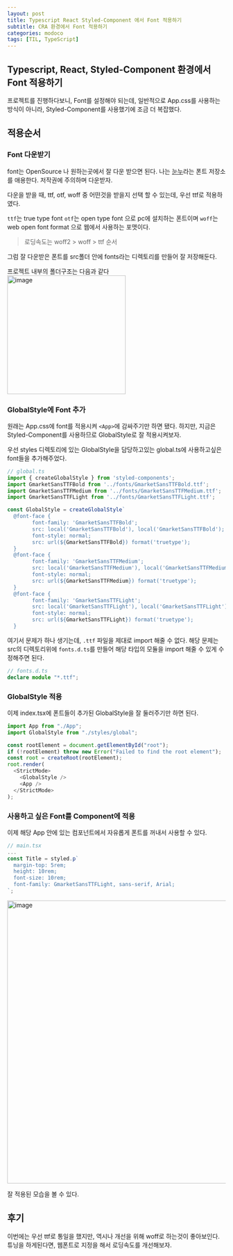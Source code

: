 ```yaml
---
layout: post
title: Typescript React Styled-Component 에서 Font 적용하기
subtitle: CRA 환경에서 Font 적용하기
categories: modoco
tags: [TIL, TypeScript]
---
```


## Typescript, React, Styled-Component 환경에서 Font 적용하기

프로젝트를 진행하다보니, Font를 설정해야 되는데, 일반적으로 App.css를 사용하는 방식이 아니라, Styled-Component를 사용했기에 조금 더 복잡했다.

## 적용순서

### Font 다운받기

font는 OpenSource 나 원하는곳에서 잘 다운 받으면 된다. 나는 [눈누](https://noonnu.cc)라는 폰트 저장소를 애용한다. 저작권에 주의하며 다운받자.

다운을 받을 때, ttf, otf, woff 중 어떤것을 받을지 선택 할 수 있는데, 우선 ttf로 적용하였다.

`ttf`는 true type font `otf`는 open type font 으로 pc에 설치하는 폰트이며 `woff`는 web open font format 으로 웹에서 사용하는 포맷이다.

> 로딩속도는 woff2 > woff > ttf 순서

그럼 잘 다운받은 폰트를 src폴더 안에 fonts라는 디렉토리를 만들어 잘 저장해둔다.

프로젝트 내부의 폴더구조는 다음과 같다
<img width="273" alt="image" src="https://user-images.githubusercontent.com/66371206/178093254-5ca4bbff-b528-41a3-a7c0-d17afe8a2d9d.png">

### GlobalStyle에 Font 추가

원래는 App.css에 font를 적용시켜 `<App>`에 감싸주기만 하면 됐다. 하지만, 지금은 Styled-Component를 사용하므로 GlobalStyle로 잘 적용시켜보자.

우선 styles 디렉토리에 있는 GlobalStyle을 담당하고있는 global.ts에 사용하고싶은 font들을 추가해주었다.

```typescript
// global.ts
import { createGlobalStyle } from 'styled-components';
import GmarketSansTTFBold from '../fonts/GmarketSansTTFBold.ttf';
import GmarketSansTTFMedium from '../fonts/GmarketSansTTFMedium.ttf';
import GmarketSansTTFLight from '../fonts/GmarketSansTTFLight.ttf';

const GlobalStyle = createGlobalStyle`
  @font-face {
        font-family: 'GmarketSansTTFBold';
        src: local('GmarketSansTTFBold'), local('GmarketSansTTFBold');
        font-style: normal;
        src: url(${GmarketSansTTFBold}) format('truetype');
  }
  @font-face {
        font-family: 'GmarketSansTTFMedium';
        src: local('GmarketSansTTFMedium'), local('GmarketSansTTFMedium');
        font-style: normal;
        src: url(${GmarketSansTTFMedium}) format('truetype');
  }
  @font-face {
        font-family: 'GmarketSansTTFLight';
        src: local('GmarketSansTTFLight'), local('GmarketSansTTFLight');
        font-style: normal;
        src: url(${GmarketSansTTFLight}) format('truetype');
  }
```

여기서 문제가 하나 생기는데, `.ttf` 파일을 제대로 import 해줄 수 없다. 해당 문제는 src의 디렉토리위에 `fonts.d.ts`를 만들어 해당 타입의 모듈을 import 해줄 수 있게 수정해주면 된다.

```typescript
// fonts.d.ts
declare module "*.ttf";
```

### GlobalStyle 적용

이제 index.tsx에 폰트들이 추가된 GlobalStyle을 잘 둘러주기만 하면 된다.

```typescript
import App from "./App";
import GlobalStyle from "./styles/global";

const rootElement = document.getElementById("root");
if (!rootElement) throw new Error("Failed to find the root element");
const root = createRoot(rootElement);
root.render(
  <StrictMode>
    <GlobalStyle />
    <App />
  </StrictMode>
);
```

### 사용하고 싶은 Font를 Component에 적용

이제 해당 App 안에 있는 컴포넌트에서 자유롭게 폰트를 꺼내서 사용할 수 있다.

```typescript
// main.tsx
...
const Title = styled.p`
  margin-top: 5rem;
  height: 10rem;
  font-size: 10rem;
  font-family: GmarketSansTTFLight, sans-serif, Arial;
`;
```

<img width="651" alt="image" src="https://user-images.githubusercontent.com/66371206/178093400-3c5fa099-f561-4f21-954e-650dfa98b0b5.png">

잘 적용된 모습을 볼 수 있다.

## 후기

이번에는 우선 ttf로 통일을 했지만, 역시나 개선을 위해 woff로 하는것이 좋아보인다. 튜닝을 하게된다면, 웹폰트로 지정을 해서 로딩속도를 개선해보자.
